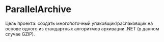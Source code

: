 # ParallelArchive
Цель проекта: создать многопоточный упаковщик/распаковщик
на основе одного из стандартных алгоритмов архивации .NET (в данном случае GZIP).

